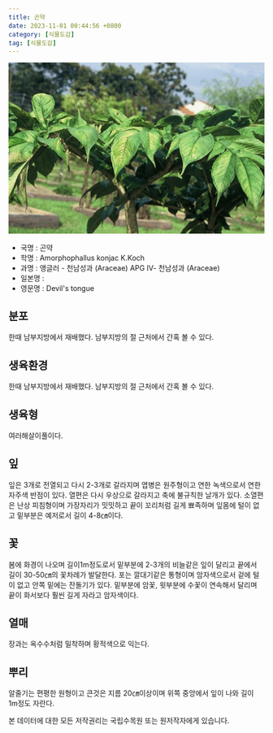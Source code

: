 ```yaml
---
title: 곤약
date: 2023-11-01 00:44:56 +0800
category: [식물도감]
tag: [식물도감]
---
```




![곤약](/assets/img/fileUpload/plants/basic/Araceae/Amorphophalus/23050/3_th2.JPG)
- 국명 : 곤약
- 학명 : Amorphophallus konjac K.Koch
- 과명 : 앵글러 - 천남성과 (Araceae) APG Ⅳ- 천남성과 (Araceae)
- 일본명 : 
- 영문명 : Devil's tongue


## 분포
한때 남부지방에서 재배했다. 남부지방의 절 근처에서 간혹 볼 수 있다.
## 생육환경
한때 남부지방에서 재배했다. 남부지방의 절 근처에서 간혹 볼 수 있다.
## 생육형
여러해살이풀이다.
## 잎
잎은 3개로 전열되고 다시 2-3개로 갈라지며 엽병은 원주형이고 연한 녹색으로서 연한 자주색 반점이 있다. 열편은 다시 우상으로 갈라지고 축에 불규칙한 날개가 있다. 소열편은 난상 피침형이며 가장자리가 밋밋하고 끝이 꼬리처럼 길게 뾰족하며 잎몸에 털이 없고 밑부분은 예저로서 길이 4-8㎝이다.
## 꽃
봄에 화경이 나오며 길이1m정도로서 밑부분에 2-3개의 비늘같은 잎이 달리고 끝에서 길이 30-50㎝의 꽃차례가 발달한다. 포는 깔대기같은 통형이며 암자색으로서 겉에 털이 없고 안쪽 밑에는 잔돌기가 있다. 밑부분에 암꽃, 윗부분에 수꽃이 연속해서 달리며 끝이 화서보다 훨씬 길게 자라고 암자색이다.
## 열매
장과는 옥수수처럼 밀착하며 황적색으로 익는다.
## 뿌리
알줄기는 편평한 원형이고 큰것은 지름 20㎝이상이며 위쪽 중앙에서 잎이 나와 길이 1m정도 자란다.






본 데이터에 대한 모든 저작권리는 국립수목원 또는 원저작자에게 있습니다.
